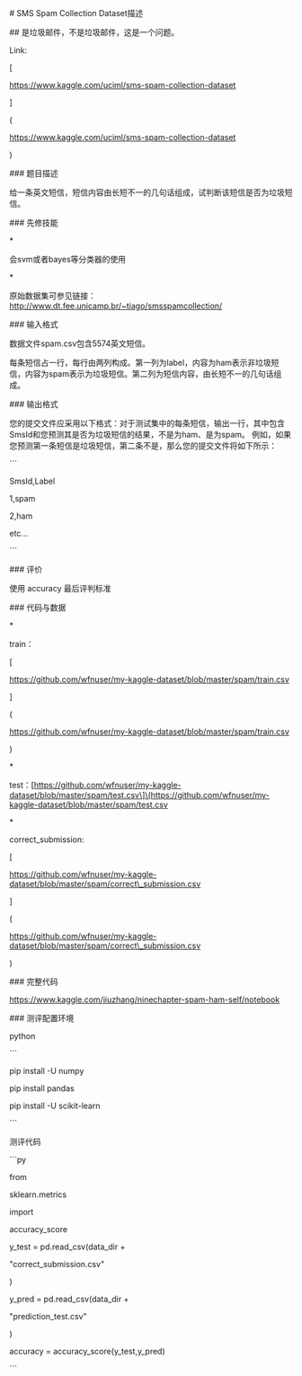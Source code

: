 \# SMS Spam Collection Dataset描述

  


\#\# 是垃圾邮件，不是垃圾邮件，这是一个问题。

  


Link:

\[

https://www.kaggle.com/uciml/sms-spam-collection-dataset

\]

\(

https://www.kaggle.com/uciml/sms-spam-collection-dataset

\)

  


\#\#\# 题目描述

  


给一条英文短信，短信内容由长短不一的几句话组成，试判断该短信是否为垃圾短信。

  


\#\#\# 先修技能

  


\*

会svm或者bayes等分类器的使用

\*

原始数据集可参见链接：http://www.dt.fee.unicamp.br/~tiago/smsspamcollection/

  


  


\#\#\# 输入格式

数据文件spam.csv包含5574英文短信。

每条短信占一行，每行由两列构成。第一列为label，内容为ham表示非垃圾短信，内容为spam表示为垃圾短信。第二列为短信内容，由长短不一的几句话组成。

  


  


\#\#\# 输出格式

您的提交文件应采用以下格式：对于测试集中的每条短信，输出一行，其中包含SmsId和您预测其是否为垃圾短信的结果，不是为ham、是为spam。 例如，如果您预测第一条短信是垃圾短信，第二条不是，那么您的提交文件将如下所示：

  


\`\`\`

SmsId,Label

1,spam

2,ham

etc...

\`\`\`

  


\#\#\# 评价

  


使用 accuracy 最后评判标准

  


  


\#\#\# 代码与数据

  


\*

train：

\[

https://github.com/wfnuser/my-kaggle-dataset/blob/master/spam/train.csv

\]

\(

https://github.com/wfnuser/my-kaggle-dataset/blob/master/spam/train.csv

\)

\*

test：\[https://github.com/wfnuser/my-kaggle-dataset/blob/master/spam/test.csv\]\(https://github.com/wfnuser/my-kaggle-dataset/blob/master/spam/test.csv

\*

correct\_submission:

\[

https://github.com/wfnuser/my-kaggle-dataset/blob/master/spam/correct\_submission.csv

\]

\(

https://github.com/wfnuser/my-kaggle-dataset/blob/master/spam/correct\_submission.csv

\)

  


\#\#\# 完整代码

  


https://www.kaggle.com/jiuzhang/ninechapter-spam-ham-self/notebook

  


  


\#\#\# 测评配置环境

  


python

  


\`\`\`

pip install -U numpy

pip install pandas

pip install -U scikit-learn

\`\`\`

  


测评代码

  


\`\`\`py

from

sklearn.metrics

import

accuracy\_score

y\_test = pd.read\_csv\(data\_dir +

"correct\_submission.csv"

\)

y\_pred = pd.read\_csv\(data\_dir +

"prediction\_test.csv"

\)

accuracy = accuracy\_score\(y\_test,y\_pred\)

\`\`\`

